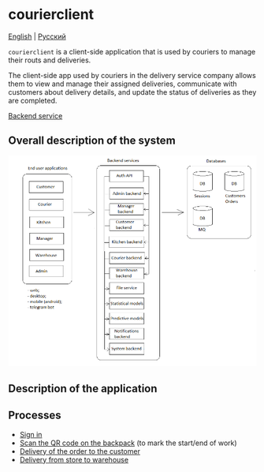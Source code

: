 # courierclient

[English](courierclient.md) | [Русский](courierclient.ru.md)

`courierclient` is a client-side application that is used by couriers to manage their routs and deliveries.

The client-side app used by couriers in the delivery service company allows them to view and manage their assigned deliveries, communicate with customers about delivery details, and update the status of deliveries as they are completed.

[Backend service](../backend/courierbackend.md)

## Overall description of the system 

![system_overall](../img/system_overall.png)

## Description of the application


## Processes 

- [Sign in](../processes/auth/signin.md)
- [Scan the QR code on the backpack](../processes/courier/scanbackpack.md) (to mark the start/end of work)
- [Delivery of the order to the customer](../processes/courier/deliverorder.md)
- [Delivery from store to warehouse](../processes/courier/store2wh.md)
